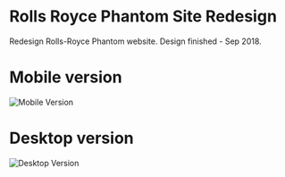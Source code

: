 # Rolls Royce Phantom Site Redesign
 Redesign Rolls-Royce Phantom website. Design finished - Sep 2018.

<h1>Mobile version</h1>
<img src="https://user-images.githubusercontent.com/59784467/91668311-d579f880-eb46-11ea-9e93-d0e71ce5f296.jpg" style="max-width: 500px;" alt="Mobile Version">

<h1>Desktop version</h1>
<img src="https://user-images.githubusercontent.com/59784467/91668329-ef1b4000-eb46-11ea-8921-92ba285b52c7.jpg" alt="Desktop Version">
